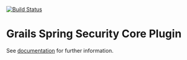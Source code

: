 [![Build Status](https://travis-ci.org/grails-plugins/grails-spring-security-core.svg?branch=grails3)](https://travis-ci.org/grails-plugins/grails-spring-security-core)

Grails Spring Security Core Plugin
==================================

See [documentation](http://grails.org/plugin/spring-security-core) for further information.